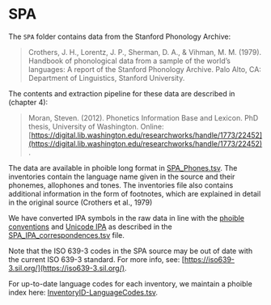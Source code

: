 # SPA

The `SPA` folder contains data from the Stanford Phonology Archive:

> Crothers, J. H., Lorentz, J. P., Sherman, D. A., & Vihman, M. M. (1979). Handbook of phonological data from a sample of the world’s languages: A report of the Stanford Phonology Archive. Palo Alto, CA: Department of Linguistics, Stanford University.

The contents and extraction pipeline for these data are described in (chapter 4):

> Moran, Steven. (2012). Phonetics Information Base and Lexicon. PhD thesis, University of Washington. Online: [https://digital.lib.washington.edu/researchworks/handle/1773/22452](https://digital.lib.washington.edu/researchworks/handle/1773/22452).

The data are available in phoible long format in [SPA_Phones.tsv](SPA_Phones.tsv). The inventories contain the language name given in the source and their phonemes, allophones and tones. The inventories file also contains additional information in the form of footnotes, which are explained in detail in the original source (Crothers et al., 1979)

We have converted IPA symbols in the raw data in line with the [phoible conventions](http://phoible.github.io/conventions/) and [Unicode IPA](http://langsci-press.org/catalog/book/176) as described in the [SPA_IPA_correspondences.tsv](SPA_IPA_correspondences.tsv) file.

Note that the ISO 639-3 codes in the SPA source may be out of date with the current ISO 639-3 standard. For more info, see: [https://iso639-3.sil.org/](https://iso639-3.sil.org/).

For up-to-date language codes for each inventory, we maintain a phoible index here:
[InventoryID-LanguageCodes.tsv](../../mappings/InventoryID-LanguageCodes.tsv).
